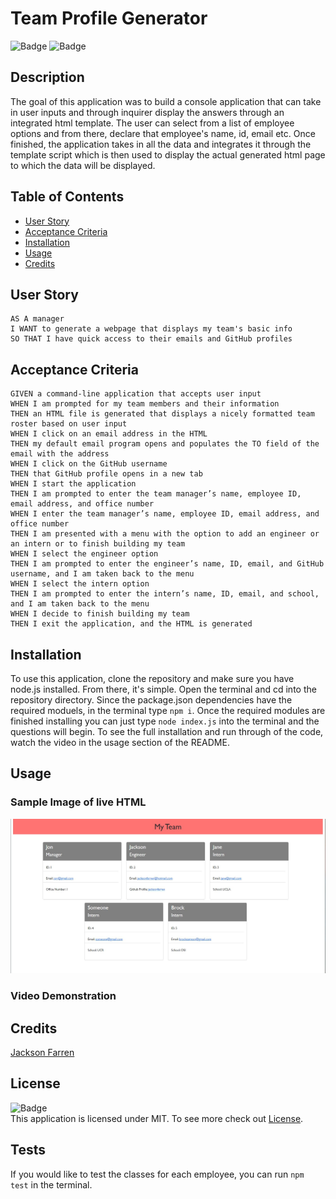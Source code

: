 # Team Profile Generator

![Badge](https://img.shields.io/badge/License-MIT-yellow)
![Badge](https://img.shields.io/github/languages/top/jacksonfarren/team-profile)

## Description
The goal of this application was to build a console application that can take in user inputs and through inquirer display the answers through an integrated html template. The user can select from a list of employee options and from there, declare that employee's name, id, email etc. Once finished, the application takes in all the data and integrates it through the template script which is then used to display the actual generated html page to which the data will be displayed.

## Table of Contents

- [User Story](#user-story)
- [Acceptance Criteria](#acceptance-criteria)
- [Installation](#installation)
- [Usage](#usage)
- [Credits](#credits)

## User Story

```
AS A manager
I WANT to generate a webpage that displays my team's basic info
SO THAT I have quick access to their emails and GitHub profiles
```

## Acceptance Criteria

```
GIVEN a command-line application that accepts user input
WHEN I am prompted for my team members and their information
THEN an HTML file is generated that displays a nicely formatted team roster based on user input
WHEN I click on an email address in the HTML
THEN my default email program opens and populates the TO field of the email with the address
WHEN I click on the GitHub username
THEN that GitHub profile opens in a new tab
WHEN I start the application
THEN I am prompted to enter the team manager’s name, employee ID, email address, and office number
WHEN I enter the team manager’s name, employee ID, email address, and office number
THEN I am presented with a menu with the option to add an engineer or an intern or to finish building my team
WHEN I select the engineer option
THEN I am prompted to enter the engineer’s name, ID, email, and GitHub username, and I am taken back to the menu
WHEN I select the intern option
THEN I am prompted to enter the intern’s name, ID, email, and school, and I am taken back to the menu
WHEN I decide to finish building my team
THEN I exit the application, and the HTML is generated
```

## Installation

To use this application, clone the repository and make sure you have node.js installed. From there, it's simple. Open the terminal and cd into the repository directory. Since the package.json dependencies have the required moduels, in the terminal type `npm i`. Once the required modules are finished installing you can just type `node index.js` into the terminal and the questions will begin. To see the full installation and run through of the code, watch the video in the usage section of the README.

## Usage

### Sample Image of live HTML
![Sample](/assets/sample.jpg)

### Video Demonstration



## Credits 

[Jackson Farren](https://github.com/jacksonfarren)

## License

![Badge](https://img.shields.io/badge/License-MIT-yellow) </br>
This application is licensed under MIT. To see more check out
[License](/LICENSE).

## Tests

If you would like to test the classes for each employee, you can run `npm test` in the terminal.